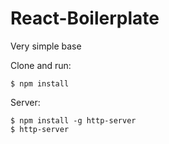 # React-Boilerplate
Very simple base

Clone and run:
```
$ npm install
``` 

Server:
```
$ npm install -g http-server
$ http-server
```
